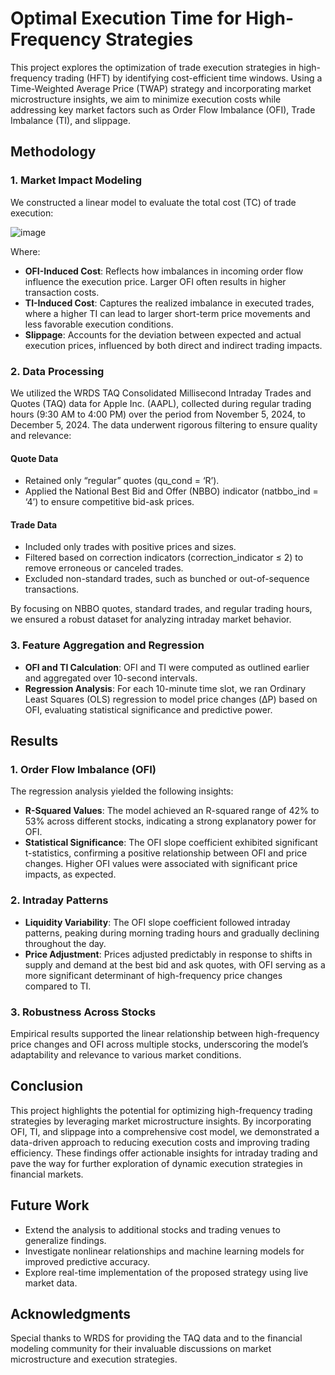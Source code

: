 # Optimal Execution Time for High-Frequency Strategies
This project explores the optimization of trade execution strategies in high-frequency trading (HFT) by identifying cost-efficient time windows. Using a Time-Weighted Average Price (TWAP) strategy and incorporating market microstructure insights, we aim to minimize execution costs while addressing key market factors such as Order Flow Imbalance (OFI), Trade Imbalance (TI), and slippage.

## Methodology
### 1. Market Impact Modeling
We constructed a linear model to evaluate the total cost (TC) of trade execution:

![image](https://github.com/user-attachments/assets/902293d2-0ee5-4878-b55b-cb2d8dd758d6)


Where:
- **OFI-Induced Cost**: Reflects how imbalances in incoming order flow influence the execution price. Larger OFI often results in higher transaction costs.
- **TI-Induced Cost**: Captures the realized imbalance in executed trades, where a higher TI can lead to larger short-term price movements and less favorable execution conditions.
- **Slippage**: Accounts for the deviation between expected and actual execution prices, influenced by both direct and indirect trading impacts.

### 2. Data Processing
We utilized the WRDS TAQ Consolidated Millisecond Intraday Trades and Quotes (TAQ) data for Apple Inc. (AAPL), collected during regular trading hours (9:30 AM to 4:00 PM) over the period from November 5, 2024, to December 5, 2024. The data underwent rigorous filtering to ensure quality and relevance:

#### Quote Data
- Retained only “regular” quotes (qu_cond = ‘R’).
- Applied the National Best Bid and Offer (NBBO) indicator (natbbo_ind = ‘4’) to ensure competitive bid-ask prices.

#### Trade Data
- Included only trades with positive prices and sizes.
- Filtered based on correction indicators (correction_indicator ≤ 2) to remove erroneous or canceled trades.
- Excluded non-standard trades, such as bunched or out-of-sequence transactions.

By focusing on NBBO quotes, standard trades, and regular trading hours, we ensured a robust dataset for analyzing intraday market behavior.

### 3. Feature Aggregation and Regression
- **OFI and TI Calculation**: OFI and TI were computed as outlined earlier and aggregated over 10-second intervals.
- **Regression Analysis**: For each 10-minute time slot, we ran Ordinary Least Squares (OLS) regression to model price changes (ΔP) based on OFI, evaluating statistical significance and predictive power.

## Results
### 1. Order Flow Imbalance (OFI)
The regression analysis yielded the following insights:
- **R-Squared Values**: The model achieved an R-squared range of 42% to 53% across different stocks, indicating a strong explanatory power for OFI.
- **Statistical Significance**: The OFI slope coefficient exhibited significant t-statistics, confirming a positive relationship between OFI and price changes. Higher OFI values were associated with significant price impacts, as expected.

### 2. Intraday Patterns
- **Liquidity Variability**: The OFI slope coefficient followed intraday patterns, peaking during morning trading hours and gradually declining throughout the day.
- **Price Adjustment**: Prices adjusted predictably in response to shifts in supply and demand at the best bid and ask quotes, with OFI serving as a more significant determinant of high-frequency price changes compared to TI.

### 3. Robustness Across Stocks
Empirical results supported the linear relationship between high-frequency price changes and OFI across multiple stocks, underscoring the model’s adaptability and relevance to various market conditions.

## Conclusion
This project highlights the potential for optimizing high-frequency trading strategies by leveraging market microstructure insights. By incorporating OFI, TI, and slippage into a comprehensive cost model, we demonstrated a data-driven approach to reducing execution costs and improving trading efficiency. These findings offer actionable insights for intraday trading and pave the way for further exploration of dynamic execution strategies in financial markets.

## Future Work
- Extend the analysis to additional stocks and trading venues to generalize findings.
- Investigate nonlinear relationships and machine learning models for improved predictive accuracy.
- Explore real-time implementation of the proposed strategy using live market data.

## Acknowledgments
Special thanks to WRDS for providing the TAQ data and to the financial modeling community for their invaluable discussions on market microstructure and execution strategies.

